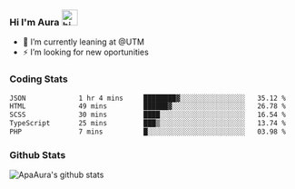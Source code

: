 ### Hi I'm Aura <img src="https://user-images.githubusercontent.com/1303154/88677602-1635ba80-d120-11ea-84d8-d263ba5fc3c0.gif" width="28px" alt="hi">

- 🔭 I’m currently leaning at @UTM
- ⚡ I’m looking for new oportunities


### Coding Stats

<!--START_SECTION:waka-->

```txt
JSON             1 hr 4 mins     ████████▓░░░░░░░░░░░░░░░░   35.12 %
HTML             49 mins         ██████▓░░░░░░░░░░░░░░░░░░   26.78 %
SCSS             30 mins         ████░░░░░░░░░░░░░░░░░░░░░   16.54 %
TypeScript       25 mins         ███▒░░░░░░░░░░░░░░░░░░░░░   13.74 %
PHP              7 mins          █░░░░░░░░░░░░░░░░░░░░░░░░   03.98 %
```

<!--END_SECTION:waka-->

### Github Stats

![ApaAura's github stats](https://github-readme-stats.vercel.app/api?username=ApaAura&count_private=true&theme=tokyonight&hide=contribs,prs)
